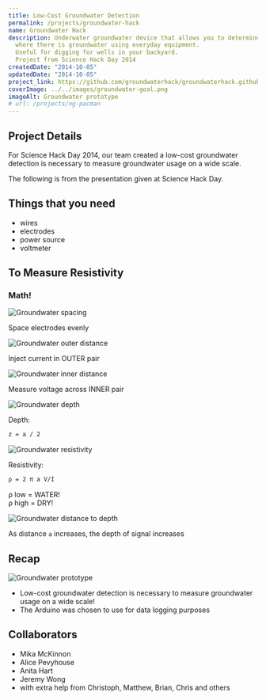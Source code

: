 ```yaml
---
title: Low-Cost Groundwater Detection
permalink: /projects/groundwater-hack
name: Groundwater Hack
description: Underwater groundwater device that allows you to determine
  where there is groundwater using everyday equipment.
  Useful for digging for wells in your backyard.
  Project from Science Hack Day 2014
createdDate: "2014-10-05"
updatedDate: "2014-10-05"
project_link: https://github.com/groundwaterhack/groundwaterhack.github.io
coverImage: ../../images/groundwater-goal.png
imageAlt: Groundwater prototype
# url: /projects/ng-pacman
---
```


## Project Details

For Science Hack Day 2014, our team created a low-cost groundwater detection is necessary to measure groundwater usage on a wide scale.

The following is from the presentation given at Science Hack Day.

## Things that you need

- wires
- electrodes
- power source
- voltmeter

## To Measure Resistivity

### Math!

![Groundwater spacing](../../images/groundwater-spaced.png)

Space electrodes evenly

![Groundwater outer distance](../../images/groundwater-outer.png)

Inject current in OUTER pair

![Groundwater inner distance](../../images/groundwater-inner.png)

Measure voltage across INNER pair

![Groundwater depth](../../images/groundwater-depth.png)

Depth:

```latex
z = a / 2
```

![Groundwater resistivity](../../images/groundwater-resistivity.png)

Resistivity:

```latex
ρ = 2 π a V/I
```

ρ low = WATER!  
ρ high = DRY!

![Groundwater distance to depth](../../images/groundwater-distance.png)

As distance `a` increases, the depth of signal increases

## Recap

![Groundwater prototype](../../images/groundwater-goal.png)

- Low-cost groundwater detection is necessary to measure groundwater usage on a wide scale!
- The Arduino was chosen to use for data logging purposes

## Collaborators

- Mika McKinnon
- Alice Pevyhouse
- Anita Hart
- Jeremy Wong
- with extra help from Christoph, Matthew, Brian, Chris and others
